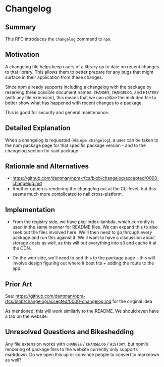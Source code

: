 # Changelog

## Summary

This RFC introduces the `changelog` command to `npm`.

## Motivation

A changelog file helps keep users of a library up to date on recent changes to
that library. This allows them to better prepare for any bugs that might
surface in their application from these changes.

Since npm already supports including a changelog with the package by reserving
three possible document names: `CHANGES`, `CHANGELOG`, and `HISTORY`
(with any file extension), this means that we can utilize the included file to
better show what has happened with recent changes to a package.

This is good for security and general maintenance.

## Detailed Explanation

When a changelog is requested (via `npm changelog`), a user can be taken to the
npm package page for that specific package version - and to the changelog
section for said package.

## Rationale and Alternatives

- https://github.com/dantman/npm-rfcs/blob/changelog/accepted/0000-changelog.md
- Another option is rendering the changelog out at the CLI level, but this
seems much more complicated to nail cross-platform.

## Implementation

- From the registry side, we have pkg-index-lambda, which currently is used in
the same manner for README files. We can expand this to also seek out the files
involved here. We'll then need to go through every package and run this against
it. We'll want to have a discussion about storage costs as well, as this will
put everything into s3 and cache it at the CDN.

- On the web side, we'll need to add this to the package page - this will
involve design figuring out where it best fits + adding the route to the app.

## Prior Art

See: https://github.com/dantman/npm-rfcs/blob/changelog/accepted/0000-changelog.md for the original idea

As mentioned, this will work similarly to the README. We should even have a tab on the website.

## Unresolved Questions and Bikeshedding

Any file extension works with `CHANGES` / `CHANGELOG` / `HISTORY`, but npm's
rendering of package files to the website currently only supports markdown. Do
we open this up or convince people to convert to markdown as well?
